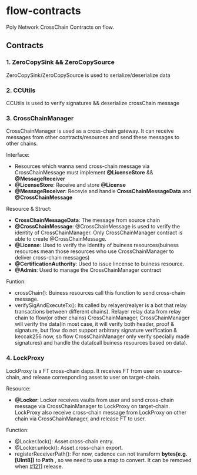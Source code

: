 # flow-contracts

Poly Network CrossChain Contracts on flow.

## Contracts

### 1. ZeroCopySink && ZeroCopySource

ZeroCopySink/ZeroCopySource is used to serialize/deserialize data

### 2. CCUtils

CCUtils is used to verify signatures && deserialize crossChain message

### 3. CrossChainManager

CrossChainManager is used as a cross-chain gateway. It can receive messages from other contracts/resources and send these messages to other chains.

Interface: 
+ Resources which wanna send cross-chain message via CrossChainMessage must implement **@LicenseStore** && **@MessageReceiver**
+ **@LicenseStore**: Receive and store **@License** 
+ **@MessageReceiver**: Recevie and handle **CrossChainMessageData** and **@CrossChainMessage**

Resource & Struct:
+ **CrossChainMessageData**: The message from source chain
+ **@CrossChainMessage**: @CrossChainMessage is used to verify the identity of CrossChainManager. Only CrossChainManager contract is able to create @CrossChainMessage.
+ **@License**: Used to verify the identity of buiness resources(buiness resources mean those resources who use CrossChainManager to deliver cross-chain messages)
+ **@CertificationAuthority**: Used to issue lincense to buiness resource.
+ **@Admin**: Used to manage the CrossChainManager contract

Funtion:
+ crossChain(): Buiness resources call this function to send cross-chain message.
+ verifySigAndExecuteTx(): Its called by relayer(realyer is a bot that relay transactions between different chains). Relayer relay data from relay chain to flow(or other chains) CrossChainManager, CrossChainManager will verify the data(In most case, it will verify both header, proof & signature, but flow do not support arbitrary signature verification & keccak256 now, so flow CrossChainManager only verify specially made signatures) and handle the data(call buiness resources based on data).

### 4. LockProxy

LockProxy is a FT cross-chain dapp. It receives FT from user on source-chain, and release corresponding asset to user on target-chain.

Resource:
+ **@Locker**: Locker receives vaults from user and send cross-chain message via CrossChainManager to LockProxy on target-chain. LockProxy also receive cross-chain message from LockProxy on other chain via CrossChainManager, and release FT to user.

Function:
+ @Locker.lock(): Asset cross-chain entry.
+ @Locker.unlock(): Asset cross-chain export.
+ registerReceiverPath(): For now, cadence can not transform **bytes(e.g.[UInt8])** to **Path** , so we need to use a map to convert. It can be removed when [#1211](https://github.com/onflow/cadence/pull/1211) release.

